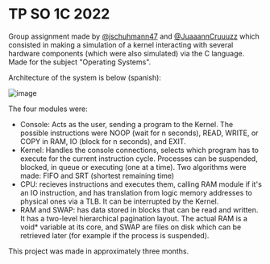 # TP SO 1C 2022

Group assignment made by [@jschuhmann47](https://github.com/jschuhmann47 "@jschuhmann47") and [@JuaaannCruuuzz](https://github.com/JuaaannCruuuzz "@JuaaannCruuuzz") which consisted in making a simulation of a kernel interacting with several hardware components (which were also simulated) via the C language. Made for the subject "Operating Systems".

Architecture of the system is below (spanish):

![image](https://github.com/jschuhmann47/tp-operativos/assets/76596375/8b8043b4-0001-4517-822f-e7b616f17baf)

The four modules were:
- Console: Acts as the user, sending a program to the Kernel. The possible instructions were NOOP (wait for n seconds), READ, WRITE, or COPY in RAM, IO (block for n seconds), and EXIT.
- Kernel: Handles the console connections, selects which program has to execute for the current instruction cycle. Processes can be suspended, blocked, in queue or executing (one at a time). Two algorithms were made: FIFO and SRT (shortest remaining time)
- CPU: recieves instructions and executes them, calling RAM module if it's an IO instruction, and has translation from logic memory addresses to physical ones via a TLB. It can be interrupted by the Kernel.
- RAM and SWAP: has data stored in blocks that can be read and written. It has a two-level hierarchical pagination layout. The actual RAM is a void* variable at its core, and SWAP are files on disk which can be retrieved later (for example if the process is suspended).

This project was made in approximately three months.

